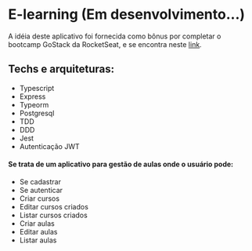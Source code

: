 # E-learning (Em desenvolvimento...)

A idéia deste aplicativo foi fornecida como bônus por completar o bootcamp GoStack da RocketSeat, e se encontra neste [link](https://www.notion.so/Backend-da-aplica-o-3ae6af3745794ee99c4bc3c592d3dcfb).

## Techs e arquiteturas:
* Typescript
* Express
* Typeorm
* Postgresql
* TDD
* DDD
* Jest
* Autenticação JWT

#### Se trata de um aplicativo para gestão de aulas onde o usuário pode:

* Se cadastrar
* Se autenticar
* Criar cursos
* Editar cursos criados
* Listar cursos criados
* Criar aulas
* Editar aulas
* Listar aulas
